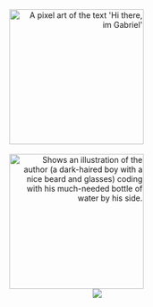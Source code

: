 <div align="right">
  <picture>
  <source media="(prefers-color-scheme: dark)" srcset="https://user-images.githubusercontent.com/56035644/208752993-1855f27d-a3a9-4439-aaba-b192b2a2fff2.png">
  <source media="(prefers-color-scheme: light)" srcset="https://user-images.githubusercontent.com/56035644/208753234-02c32695-961b-4c77-933b-f78955349965.png">
  <img alt="A pixel art of the text 'Hi there, im Gabriel'" src="https://user-images.githubusercontent.com/56035644/208753234-02c32695-961b-4c77-933b-f78955349965.png" width="240px">
</picture>

</div>

<br>

<div align="right">
  <picture>
  <source media="(prefers-color-scheme: dark)" srcset="https://user-images.githubusercontent.com/56035644/208741958-567e36aa-61e9-4905-b3cc-22a91fa7c8e5.png">
  <source media="(prefers-color-scheme: light)" srcset="https://user-images.githubusercontent.com/56035644/206558804-392f3495-41f6-4fd6-ba79-2ce97ef1d93b.png">
  <img alt="Shows an illustration of the author (a dark-haired boy with a nice beard and glasses) coding with his much-needed bottle of water by his side." src="https://user-images.githubusercontent.com/56035644/206558804-392f3495-41f6-4fd6-ba79-2ce97ef1d93b.png" width="240px">
</picture>

</div>

  
<div align="right">
  <a href="https://www.linkedin.com/in/gabriel-viterbo/" target="_blank" >
    <img src="https://img.shields.io/badge/LinkedIn-blue?logo=linkedin&logoColor=white"></a>
  &ensp;&ensp;&ensp;&ensp;&ensp;&ensp;&ensp;&ensp;&ensp;&nbsp;&nbsp;
</div>
